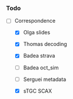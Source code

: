 ### Todo

- [ ] Correspondence
  - [x] Olga slides
  - [x] Thomas decoding
  - [x] Badea strava
  - [ ] Badea oct_sim
  - [ ] Serguei metadata
  - [x] sTGC SCAX
  
